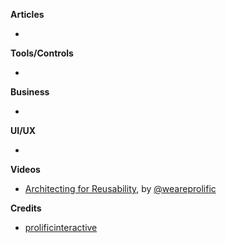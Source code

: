 **Articles**

*


**Tools/Controls**

*

**Business**

*

**UI/UX**

*

**Videos**

* [Architecting for Reusability](http://blog.prolificinteractive.com/2017/04/20/architecting-for-reusability/), by [@weareprolific](https://twitter.com/weareprolific)

**Credits**

* [prolificinteractive](https://github.com/prolificinteractive)
